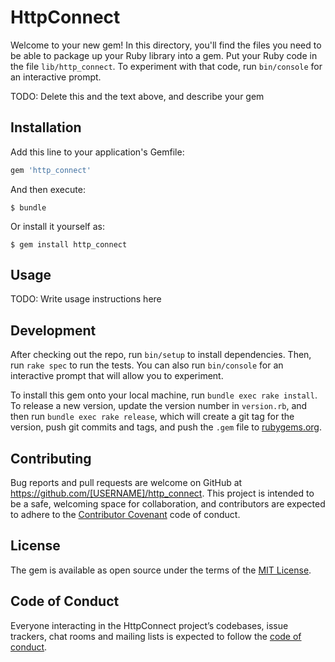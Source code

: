 # HttpConnect

Welcome to your new gem! In this directory, you'll find the files you need to be able to package up your Ruby library into a gem. Put your Ruby code in the file `lib/http_connect`. To experiment with that code, run `bin/console` for an interactive prompt.

TODO: Delete this and the text above, and describe your gem

## Installation

Add this line to your application's Gemfile:

```ruby
gem 'http_connect'
```

And then execute:

    $ bundle

Or install it yourself as:

    $ gem install http_connect

## Usage

TODO: Write usage instructions here

## Development

After checking out the repo, run `bin/setup` to install dependencies. Then, run `rake spec` to run the tests. You can also run `bin/console` for an interactive prompt that will allow you to experiment.

To install this gem onto your local machine, run `bundle exec rake install`. To release a new version, update the version number in `version.rb`, and then run `bundle exec rake release`, which will create a git tag for the version, push git commits and tags, and push the `.gem` file to [rubygems.org](https://rubygems.org).

## Contributing

Bug reports and pull requests are welcome on GitHub at https://github.com/[USERNAME]/http_connect. This project is intended to be a safe, welcoming space for collaboration, and contributors are expected to adhere to the [Contributor Covenant](http://contributor-covenant.org) code of conduct.

## License

The gem is available as open source under the terms of the [MIT License](http://opensource.org/licenses/MIT).

## Code of Conduct

Everyone interacting in the HttpConnect project’s codebases, issue trackers, chat rooms and mailing lists is expected to follow the [code of conduct](https://github.com/[USERNAME]/http_connect/blob/master/CODE_OF_CONDUCT.md).
